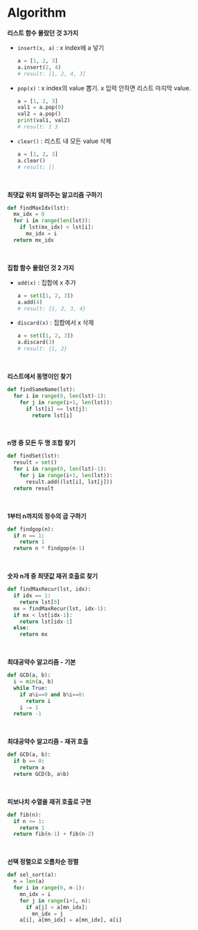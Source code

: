 # Algorithm

**리스트 함수 몰랐던 것 3가지**

- `insert(x, a)` : x index에 a 넣기 

  ~~~python
  a = [1, 2, 3]
  a.insert(2, 4)
  # result: [1, 2, 4, 3]
  ~~~

- `pop(x)` : x index의 value 뽑기. x 입력 안하면 리스트 마지막 value. 

  ~~~Python 
  a = [1, 2, 3]
  val1 = a.pop(0)
  val2 = a.pop()
  print(val1, val2)
  # result: 1 3
  ~~~

- `clear()` : 리스트 내 모든 value 삭제

  ~~~python
  a = [1, 2, 3]
  a.clear()
  # result: []
  ~~~

<br>

**최댓값 위치 알려주는 알고리즘 구하기**

~~~python
def findMaxIdx(lst):
  mx_idx = 0
  for i in range(len(lst)):
    if lst(mx_idx) < lst[i]:
      mx_idx = i  
  return mx_idx
~~~

<br>

**집합 함수 몰랐던 것 2 가지**

- `add(x)` : 집합에 x 추가

  ~~~python
  a = set([1, 2, 3])
  a.add(4)
  # result: {1, 2, 3, 4}
  ~~~

- `discard(x)` : 집합에서 x 삭제

  ~~~Python
  a = set([1, 2, 3])
  a.discard(3)
  # result: {1, 2}
  ~~~

<br>

**리스트에서 동명이인 찾기**

~~~python
def findSameName(lst):
  for i in range(0, len(lst)-1):
    for j in range(i+1, len(lst)):
      if lst[i] == lst[j]:
        return lst[i]
~~~

<br>

**n명 중 모든 두 명 조합 찾기**

~~~python
def findSet(lst):
  result = set()
  for i in range(0, len(lst)-1):
    for j in range(i+1, len(lst)):
      result.add((lst[i], lst[j]))
  return result
~~~

<br>

**1부터 n까지의 정수의 곱 구하기**

~~~python
def findgop(n):
  if n == 1:
    return 1
  return n * findgop(n-1)
~~~

<br>

**숫자 n개 중 최댓값 재귀 호출로 찾기**

~~~python
def findMaxRecur(lst, idx):
  if idx == 1:
    return lst[0]
  mx = findMaxRecur(lst, idx-1):
  if mx < lst[idx-1]:
    return lst[idx-1]
  else:
    return mx
~~~

<br>

**최대공약수 알고리즘 - 기본**

~~~python
def GCD(a, b):
  i = min(a, b)
  while True:
    if a%i==0 and b%i==0:
      return i
  	i -= 1
  return -1
~~~

<br>

**최대공약수 알고리즘 - 재귀 호출**

~~~python
def GCD(a, b):
  if b == 0:
    return a
  return GCD(b, a%b)
~~~

<br>

**피보나치 수열을 재귀 호출로 구현**

~~~python
def fib(n):
  if n <= 1:
    return 1
  return fib(n-1) + fib(n-2)
~~~

<br>

**선택 정렬으로 오름차순 정렬**

~~~python
def sel_sort(a):
  n = len(a)
  for i in range(0, n-1):
    mn_idx = i
    for j in range(i+1, n):
      if a[j] < a[mn_idx]:
        mn_idx = j
    a[i], a[mn_idx] = a[mn_idx], a[i]
~~~



